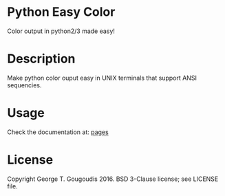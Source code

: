 Python Easy Color
======================
Color output in python2/3 made easy!

Description
===========

Make python color ouput easy in UNIX terminals
that support ANSI sequencies.

Usage
======
Check the documentation at: [pages](https://georgetg.github.io/easycolor/)

License
=======
Copyright George T. Gougoudis 2016. BSD 3-Clause license; see LICENSE file.
